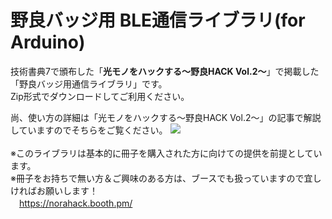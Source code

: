 # 野良バッジ用 BLE通信ライブラリ(for Arduino)

技術書典7で頒布した「**光モノをハックする～野良HACK Vol.2～**」で掲載した「野良バッジ用通信ライブラリ」です。<BR>
Zip形式でダウンロードしてご利用ください。

尚、使い方の詳細は「光モノをハックする～野良HACK Vol.2～」の記事で解説していますのでそちらをご覧ください。
<IMG SRC="https://user-images.githubusercontent.com/54971000/65371235-bc14cf00-dc9c-11e9-811e-d252dd16968a.jpg">
<BR>
<BR>
※このライブラリは基本的に冊子を購入された方に向けての提供を前提としています。<BR>
※冊子をお持ちで無い方＆ご興味のある方は、ブースでも扱っていますので宜しければお願いします！<BR>
　https://norahack.booth.pm/
